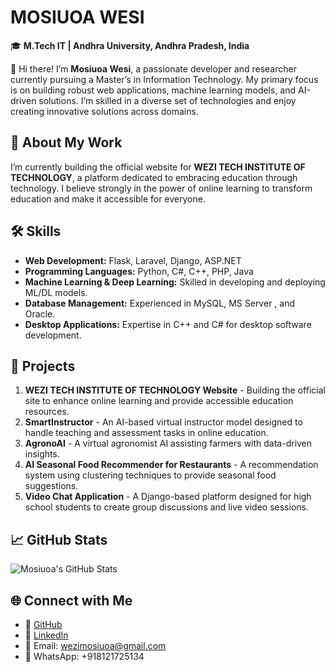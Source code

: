 # MOSIUOA WESI

🎓 **M.Tech IT | Andhra University, Andhra Pradesh, India**

👋 Hi there! I’m **Mosiuoa Wesi**, a passionate developer and researcher currently pursuing a Master’s in Information Technology. My primary focus is on building robust web applications, machine learning models, and AI-driven solutions. I’m skilled in a diverse set of technologies and enjoy creating innovative solutions across domains.

## 🏫 **About My Work**

I’m currently building the official website for **WEZI TECH INSTITUTE OF TECHNOLOGY**, a platform dedicated to embracing education through technology. I believe strongly in the power of online learning to transform education and make it accessible for everyone.


## 🛠️ **Skills**

- **Web Development:** Flask, Laravel, Django, ASP.NET
- **Programming Languages:** Python, C#, C++, PHP, Java
- **Machine Learning & Deep Learning:** Skilled in developing and deploying ML/DL models.
- **Database Management:** Experienced in MySQL, MS Server , and Oracle.
- **Desktop Applications:** Expertise in C++ and C# for desktop software development.

## 💼 **Projects**

1. **WEZI TECH INSTITUTE OF TECHNOLOGY Website** - Building the official site to enhance online learning and provide accessible education resources.
2. **SmartInstructor** - An AI-based virtual instructor model designed to handle teaching and assessment tasks in online education.
3. **AgronoAI** - A virtual agronomist AI assisting farmers with data-driven insights.
4. **AI Seasonal Food Recommender for Restaurants** - A recommendation system using clustering techniques to provide seasonal food suggestions.
5. **Video Chat Application** - A Django-based platform designed for high school students to create group discussions and live video sessions.


## 📈 **GitHub Stats**

![Mosiuoa's GitHub Stats](https://github-readme-stats.vercel.app/api?username=wesimosiuoa&show_icons=true&theme=radical)


## 🌐 **Connect with Me**

- 🐙 [GitHub](https://github.com/wesimosiuoa)
- 🔗 [LinkedIn](https://linkedin.com/in/mosiuoa-wesi-5419a51b2)
- 📧 Email: wezimosiuoa@gmail.com
- 📱 WhatsApp: +918121725134


